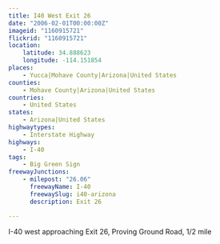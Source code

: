 ```yaml
---
title: I40 West Exit 26
date: "2006-02-01T00:00:00Z"
imageid: "1160915721"
flickrid: "1160915721"
location:
    latitude: 34.888623
    longitude: -114.151854
places:
    - Yucca|Mohave County|Arizona|United States
counties:
    - Mohave County|Arizona|United States
countries:
    - United States
states:
    - Arizona|United States
highwaytypes:
    - Interstate Highway
highways:
    - I-40
tags:
    - Big Green Sign
freewayJunctions:
    - milepost: "26.06"
      freewayName: I-40
      freewaySlug: i40-arizona
      description: Exit 26

---
```

I-40 west approaching Exit 26, Proving Ground Road, 1/2 mile